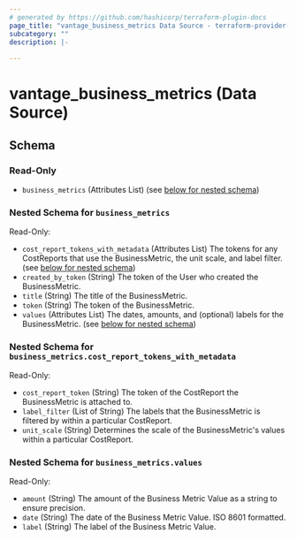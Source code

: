 ```yaml
---
# generated by https://github.com/hashicorp/terraform-plugin-docs
page_title: "vantage_business_metrics Data Source - terraform-provider-vantage"
subcategory: ""
description: |-
  
---
```


# vantage_business_metrics (Data Source)





<!-- schema generated by tfplugindocs -->
## Schema

### Read-Only

- `business_metrics` (Attributes List) (see [below for nested schema](#nestedatt--business_metrics))

<a id="nestedatt--business_metrics"></a>
### Nested Schema for `business_metrics`

Read-Only:

- `cost_report_tokens_with_metadata` (Attributes List) The tokens for any CostReports that use the BusinessMetric, the unit scale, and label filter. (see [below for nested schema](#nestedatt--business_metrics--cost_report_tokens_with_metadata))
- `created_by_token` (String) The token of the User who created the BusinessMetric.
- `title` (String) The title of the BusinessMetric.
- `token` (String) The token of the BusinessMetric.
- `values` (Attributes List) The dates, amounts, and (optional) labels for the BusinessMetric. (see [below for nested schema](#nestedatt--business_metrics--values))

<a id="nestedatt--business_metrics--cost_report_tokens_with_metadata"></a>
### Nested Schema for `business_metrics.cost_report_tokens_with_metadata`

Read-Only:

- `cost_report_token` (String) The token of the CostReport the BusinessMetric is attached to.
- `label_filter` (List of String) The labels that the BusinessMetric is filtered by within a particular CostReport.
- `unit_scale` (String) Determines the scale of the BusinessMetric's values within a particular CostReport.


<a id="nestedatt--business_metrics--values"></a>
### Nested Schema for `business_metrics.values`

Read-Only:

- `amount` (String) The amount of the Business Metric Value as a string to ensure precision.
- `date` (String) The date of the Business Metric Value. ISO 8601 formatted.
- `label` (String) The label of the Business Metric Value.


